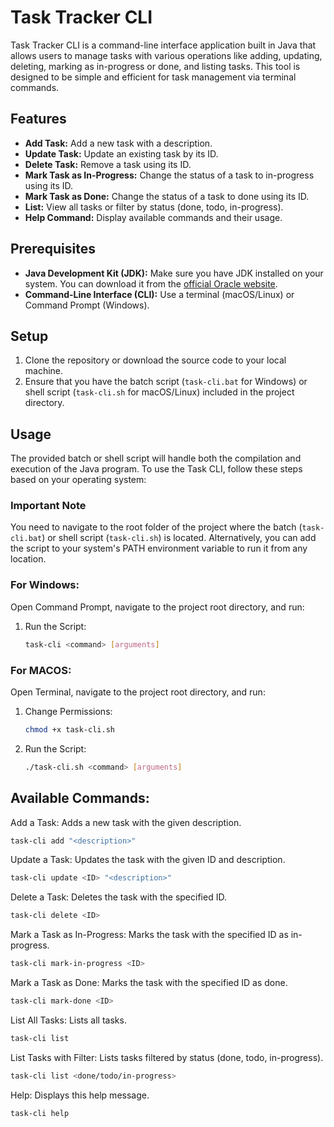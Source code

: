 # Task Tracker CLI

Task Tracker CLI is a command-line interface application built in Java that allows users to manage tasks with various operations like adding, updating, deleting, marking as in-progress or done, and listing tasks. This tool is designed to be simple and efficient for task management via terminal commands.

## Features

- **Add Task:** Add a new task with a description.
- **Update Task:** Update an existing task by its ID.
- **Delete Task:** Remove a task using its ID.
- **Mark Task as In-Progress:** Change the status of a task to in-progress using its ID.
- **Mark Task as Done:** Change the status of a task to done using its ID.
- **List:** View all tasks or filter by status (done, todo, in-progress).
- **Help Command:** Display available commands and their usage.

## Prerequisites

- **Java Development Kit (JDK):** Make sure you have JDK installed on your system. You can download it from the [official Oracle website](https://www.oracle.com/java/technologies/javase-jdk11-downloads.html).
- **Command-Line Interface (CLI):** Use a terminal (macOS/Linux) or Command Prompt (Windows).

## Setup

1. Clone the repository or download the source code to your local machine.
2. Ensure that you have the batch script (`task-cli.bat` for Windows) or shell script (`task-cli.sh` for macOS/Linux) included in the project directory.

## Usage

The provided batch or shell script will handle both the compilation and execution of the Java program. To use the Task CLI, follow these steps based on your operating system:

### Important Note

You need to navigate to the root folder of the project where the batch (`task-cli.bat`) or shell script (`task-cli.sh`) is located. Alternatively, you can add the script to your system's PATH environment variable to run it from any location.

### For Windows:

Open Command Prompt, navigate to the project root directory, and run:

  1. Run the Script:
      ```bash
      task-cli <command> [arguments]
      ```

### For MACOS:

Open Terminal, navigate to the project root directory, and run:

  1. Change Permissions:
      ```bash
      chmod +x task-cli.sh
      ```
  2. Run the Script:
      ```bash
      ./task-cli.sh <command> [arguments]
      ```
## Available Commands:

Add a Task:
  Adds a new task with the given description.
  ```bash
  task-cli add "<description>"
  ```
Update a Task:
  Updates the task with the given ID and description.
  ```bash
  task-cli update <ID> "<description>"
  ```
Delete a Task:
  Deletes the task with the specified ID.
  ```bash
  task-cli delete <ID>
  ```
Mark a Task as In-Progress:
  Marks the task with the specified ID as in-progress.
  ```bash
  task-cli mark-in-progress <ID>
  ```
Mark a Task as Done:
  Marks the task with the specified ID as done.
  ```bash
  task-cli mark-done <ID>
  ```
List All Tasks:
  Lists all tasks.
  ```bash
  task-cli list
  ```
List Tasks with Filter:
  Lists tasks filtered by status (done, todo, in-progress).
  ```bash
  task-cli list <done/todo/in-progress>
  ```
Help:
  Displays this help message.
  ```bash
  task-cli help
  ```

